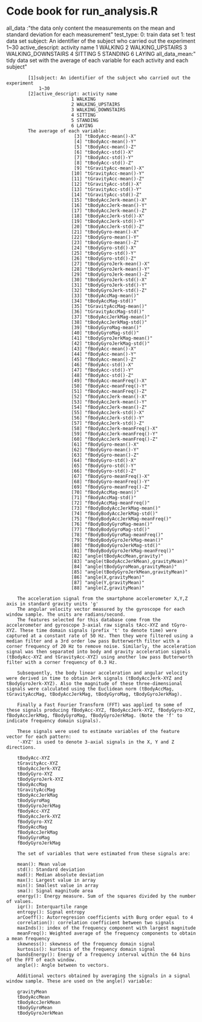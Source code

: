 # Code book for run_analysis.R
all_data	:"the data only content the measurements on the mean 
			   and standard deviation for each measurement"
			test_type:
				0: train data set
				1: test data set
			subject: An identifier of the subject who carried out the experiment
				1~30
			active_descript: activity name
							1 WALKING
							2 WALKING_UPSTAIRS
							3 WALKING_DOWNSTAIRS
							4 SITTING
							5 STANDING
							6 LAYING
all_data_mean:" tidy data set with the average of each variable 
				for each activity and each subject"
			   
			[1]subject: An identifier of the subject who carried out the experiment
				1~30
			[2]active_descript: activity name
							1 WALKING
							2 WALKING_UPSTAIRS
							3 WALKING_DOWNSTAIRS
							4 SITTING
							5 STANDING
							6 LAYING        
			The average of each variable: 	 
							 [3] "tBodyAcc-mean()-X"                   
							 [4] "tBodyAcc-mean()-Y"                   
							 [5] "tBodyAcc-mean()-Z"                   
							 [6] "tBodyAcc-std()-X"                    
							 [7] "tBodyAcc-std()-Y"                    
							 [8] "tBodyAcc-std()-Z"                    
							 [9] "tGravityAcc-mean()-X"                
							[10] "tGravityAcc-mean()-Y"                
							[11] "tGravityAcc-mean()-Z"                
							[12] "tGravityAcc-std()-X"                 
							[13] "tGravityAcc-std()-Y"                 
							[14] "tGravityAcc-std()-Z"                 
							[15] "tBodyAccJerk-mean()-X"               
							[16] "tBodyAccJerk-mean()-Y"               
							[17] "tBodyAccJerk-mean()-Z"               
							[18] "tBodyAccJerk-std()-X"                
							[19] "tBodyAccJerk-std()-Y"                
							[20] "tBodyAccJerk-std()-Z"                
							[21] "tBodyGyro-mean()-X"                  
							[22] "tBodyGyro-mean()-Y"                  
							[23] "tBodyGyro-mean()-Z"                  
							[24] "tBodyGyro-std()-X"                   
							[25] "tBodyGyro-std()-Y"                   
							[26] "tBodyGyro-std()-Z"                   
							[27] "tBodyGyroJerk-mean()-X"              
							[28] "tBodyGyroJerk-mean()-Y"              
							[29] "tBodyGyroJerk-mean()-Z"              
							[30] "tBodyGyroJerk-std()-X"               
							[31] "tBodyGyroJerk-std()-Y"               
							[32] "tBodyGyroJerk-std()-Z"               
							[33] "tBodyAccMag-mean()"                  
							[34] "tBodyAccMag-std()"                   
							[35] "tGravityAccMag-mean()"               
							[36] "tGravityAccMag-std()"                
							[37] "tBodyAccJerkMag-mean()"              
							[38] "tBodyAccJerkMag-std()"               
							[39] "tBodyGyroMag-mean()"                 
							[40] "tBodyGyroMag-std()"                  
							[41] "tBodyGyroJerkMag-mean()"             
							[42] "tBodyGyroJerkMag-std()"              
							[43] "fBodyAcc-mean()-X"                   
							[44] "fBodyAcc-mean()-Y"                   
							[45] "fBodyAcc-mean()-Z"                   
							[46] "fBodyAcc-std()-X"                    
							[47] "fBodyAcc-std()-Y"                    
							[48] "fBodyAcc-std()-Z"                    
							[49] "fBodyAcc-meanFreq()-X"               
							[50] "fBodyAcc-meanFreq()-Y"               
							[51] "fBodyAcc-meanFreq()-Z"               
							[52] "fBodyAccJerk-mean()-X"               
							[53] "fBodyAccJerk-mean()-Y"               
							[54] "fBodyAccJerk-mean()-Z"               
							[55] "fBodyAccJerk-std()-X"                
							[56] "fBodyAccJerk-std()-Y"                
							[57] "fBodyAccJerk-std()-Z"                
							[58] "fBodyAccJerk-meanFreq()-X"           
							[59] "fBodyAccJerk-meanFreq()-Y"           
							[60] "fBodyAccJerk-meanFreq()-Z"           
							[61] "fBodyGyro-mean()-X"                  
							[62] "fBodyGyro-mean()-Y"                  
							[63] "fBodyGyro-mean()-Z"                  
							[64] "fBodyGyro-std()-X"                   
							[65] "fBodyGyro-std()-Y"                   
							[66] "fBodyGyro-std()-Z"                   
							[67] "fBodyGyro-meanFreq()-X"              
							[68] "fBodyGyro-meanFreq()-Y"              
							[69] "fBodyGyro-meanFreq()-Z"              
							[70] "fBodyAccMag-mean()"                  
							[71] "fBodyAccMag-std()"                   
							[72] "fBodyAccMag-meanFreq()"              
							[73] "fBodyBodyAccJerkMag-mean()"          
							[74] "fBodyBodyAccJerkMag-std()"           
							[75] "fBodyBodyAccJerkMag-meanFreq()"      
							[76] "fBodyBodyGyroMag-mean()"             
							[77] "fBodyBodyGyroMag-std()"              
							[78] "fBodyBodyGyroMag-meanFreq()"         
							[79] "fBodyBodyGyroJerkMag-mean()"         
							[80] "fBodyBodyGyroJerkMag-std()"          
							[81] "fBodyBodyGyroJerkMag-meanFreq()"     
							[82] "angle(tBodyAccMean,gravity)"         
							[83] "angle(tBodyAccJerkMean),gravityMean)"
							[84] "angle(tBodyGyroMean,gravityMean)"    
							[85] "angle(tBodyGyroJerkMean,gravityMean)"
							[86] "angle(X,gravityMean)"                
							[87] "angle(Y,gravityMean)"                
							[88] "angle(Z,gravityMean)"
		
		The acceleration signal from the smartphone accelerometer X,Y,Z axis in standard gravity units 'g'				
        The angular velocity vector measured by the gyroscope for each window sample. The units are radians/second.
		The features selected for this database come from the accelerometer and gyroscope 3-axial raw signals tAcc-XYZ and tGyro-XYZ. These time domain signals (prefix 't' to denote time) were captured at a constant rate of 50 Hz. Then they were filtered using a median filter and a 3rd order low pass Butterworth filter with a corner frequency of 20 Hz to remove noise. Similarly, the acceleration signal was then separated into body and gravity acceleration signals (tBodyAcc-XYZ and tGravityAcc-XYZ) using another low pass Butterworth filter with a corner frequency of 0.3 Hz. 

		Subsequently, the body linear acceleration and angular velocity were derived in time to obtain Jerk signals (tBodyAccJerk-XYZ and tBodyGyroJerk-XYZ). Also the magnitude of these three-dimensional signals were calculated using the Euclidean norm (tBodyAccMag, tGravityAccMag, tBodyAccJerkMag, tBodyGyroMag, tBodyGyroJerkMag). 

		Finally a Fast Fourier Transform (FFT) was applied to some of these signals producing fBodyAcc-XYZ, fBodyAccJerk-XYZ, fBodyGyro-XYZ, fBodyAccJerkMag, fBodyGyroMag, fBodyGyroJerkMag. (Note the 'f' to indicate frequency domain signals). 

		These signals were used to estimate variables of the feature vector for each pattern:  
		'-XYZ' is used to denote 3-axial signals in the X, Y and Z directions.

		tBodyAcc-XYZ
		tGravityAcc-XYZ
		tBodyAccJerk-XYZ
		tBodyGyro-XYZ
		tBodyGyroJerk-XYZ
		tBodyAccMag
		tGravityAccMag
		tBodyAccJerkMag
		tBodyGyroMag
		tBodyGyroJerkMag
		fBodyAcc-XYZ
		fBodyAccJerk-XYZ
		fBodyGyro-XYZ
		fBodyAccMag
		fBodyAccJerkMag
		fBodyGyroMag
		fBodyGyroJerkMag

		The set of variables that were estimated from these signals are: 

		mean(): Mean value
		std(): Standard deviation
		mad(): Median absolute deviation 
		max(): Largest value in array
		min(): Smallest value in array
		sma(): Signal magnitude area
		energy(): Energy measure. Sum of the squares divided by the number of values. 
		iqr(): Interquartile range 
		entropy(): Signal entropy
		arCoeff(): Autorregresion coefficients with Burg order equal to 4
		correlation(): correlation coefficient between two signals
		maxInds(): index of the frequency component with largest magnitude
		meanFreq(): Weighted average of the frequency components to obtain a mean frequency
		skewness(): skewness of the frequency domain signal 
		kurtosis(): kurtosis of the frequency domain signal 
		bandsEnergy(): Energy of a frequency interval within the 64 bins of the FFT of each window.
		angle(): Angle between to vectors.

		Additional vectors obtained by averaging the signals in a signal window sample. These are used on the angle() variable:

		gravityMean
		tBodyAccMean
		tBodyAccJerkMean
		tBodyGyroMean
		tBodyGyroJerkMean
